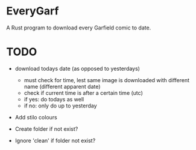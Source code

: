 # EveryGarf

A Rust program to download every Garfield comic to date.

# TODO

- download todays date (as opposed to yesterdays)
    - must check for time, lest same image is downloaded with different name (different apparent date)
    - check if current time is after a certain time (utc)
    - if yes: do todays as well
    - if no: only do up to yesterday

- Add stilo colours

- Create folder if not exist?
- Ignore 'clean' if folder not exist?


